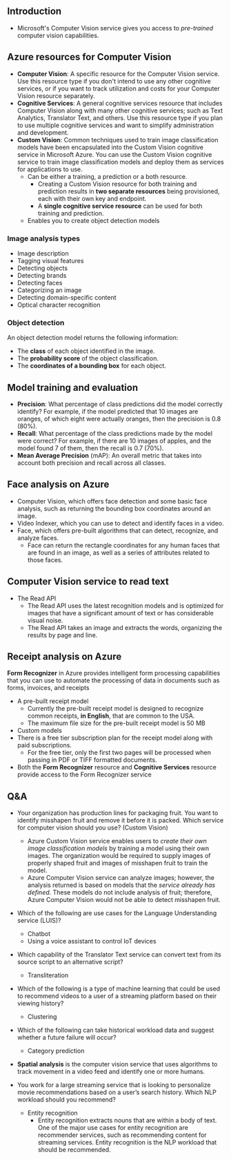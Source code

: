## Introduction
- Microsoft's Computer Vision service gives you access to _pre-trained_ computer vision capabilities.

## Azure resources for Computer Vision
- **Computer Vision**: A specific resource for the Computer Vision service. Use this resource type if you don't intend to use any other cognitive services, or if you want to track utilization and costs for your Computer Vision resource separately.
- **Cognitive Services**: A general cognitive services resource that includes Computer Vision along with many other cognitive services; such as Text Analytics, Translator Text, and others. Use this resource type if you plan to use multiple cognitive services and want to simplify administration and development.
- **Custom Vision**: Common techniques used to train image classification models have been encapsulated into the Custom Vision cognitive service in Microsoft Azure. You can use the Custom Vision cognitive service to train image classification models and deploy them as services for applications to use.
  - Can be either a training, a prediction or a both resource.
    - Creating a Custom Vision resource for both training and prediction results in **two separate resources** being provisioned, each with their own key and endpoint.
    - A **single cognitive service resource** can be used for both training and prediction.
  - Enables you to create object detection models

### Image analysis types
- Image description
- Tagging visual features
- Detecting objects
- Detecting brands
- Detecting faces
- Categorizing an image
- Detecting domain-specific content
- Optical character recognition

### Object detection
An object detection model returns the following information:
- The **class** of each object identified in the image.
- The **probability score** of the object classification.
- The **coordinates of a bounding box** for each object.

## Model training and evaluation
- **Precision**: What percentage of class predictions did the model correctly identify? For example, if the model predicted that 10 images are oranges, of which eight were actually oranges, then the precision is 0.8 (80%).
- **Recall**: What percentage of the class predictions made by the model were correct? For example, if there are 10 images of apples, and the model found 7 of them, then the recall is 0.7 (70%).
- **Mean Average Precision** (mAP): An overall metric that takes into account both precision and recall across all classes.

## Face analysis on Azure
- Computer Vision, which offers face detection and some basic face analysis, such as returning the bounding box coordinates around an image.
- Video Indexer, which you can use to detect and identify faces in a video.
- Face, which offers pre-built algorithms that can detect, recognize, and analyze faces.
  - Face can return the rectangle coordinates for any human faces that are found in an image, as well as a series of attributes related to those faces.

## Computer Vision service to read text
- The Read API
  - The Read API uses the latest recognition models and is optimized for images that have a significant amount of text or has considerable visual noise.
  - The Read API takes an image and extracts the words, organizing the results by page and line.

## Receipt analysis on Azure
**Form Recognizer** in Azure provides intelligent form processing capabilities that you can use to automate the processing of data in documents such as forms, invoices, and receipts
- A pre-built receipt model
  - Currently the pre-built receipt model is designed to recognize common receipts, **in English**, that are common to the USA.
  - The maximum file size for the pre-built receipt model is 50 MB
- Custom models
- There is a free tier subscription plan for the receipt model along with paid subscriptions. 
  - For the free tier, only the first two pages will be processed when passing in PDF or TIFF formatted documents.
- Both the **Form Recognizer** resource and **Cognitive Services** resource provide access to the Form Recognizer service


## Q&A
- Your organization has production lines for packaging fruit. You want to identify misshapen fruit and remove it before it is packed. Which service for computer vision should you use? (Custom Vision)
  - Azure Custom Vision service enables users to _create their own image classification models_ by training a model using their own images. The organization would be required to supply images of properly shaped fruit and images of misshapen fruit to train the model.
  - Azure Computer Vision service can analyze images; however, the analysis returned is based on models that the _service already has defined_. These models do not include analysis of fruit; therefore, Azure Computer Vision would not be able to detect misshapen fruit.

- Which of the following are use cases for the Language Understanding service (LUIS)?
  - Chatbot
  - Using a voice assistant to control IoT devices

- Which capability of the Translator Text service can convert text from its source script to an alternative script?
  - Transliteration

- Which of the following is a type of machine learning that could be used to recommend videos to a user of a streaming platform based on their viewing history?
  - Clustering

- Which of the following can take historical workload data and suggest whether a future failure will occur?
  - Category prediction

- **Spatial analysis** is the computer vision service that uses algorithms to track movement in a video feed and identify one or more humans.

- You work for a large streaming service that is looking to personalize movie recommendations based on a user’s search history. Which NLP workload should you recommend?
  - Entity recognition
    - Entity recognition extracts nouns that are within a body of text. One of the major use cases for entity recognition are recommender services, such as recommending content for streaming services. Entity recognition is the NLP workload that should be recommended.
